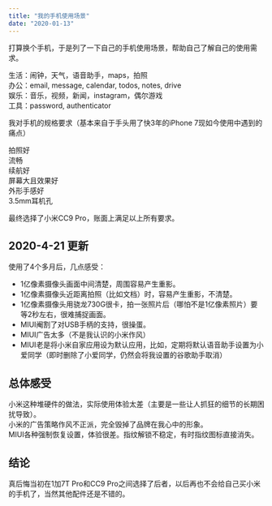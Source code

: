```yaml
---
title: "我的手机使用场景"
date: "2020-01-13"
---
```


打算换个手机，于是列了一下自己的手机使用场景，帮助自己了解自己的使用需求。

生活：闹钟，天气，语音助手，maps，拍照  
办公：email, message, calendar, todos, notes, drive  
娱乐：音乐，视频，新闻，instagram，偶尔游戏  
工具：password, authenticator

我对手机的规格要求（基本来自于手头用了快3年的iPhone 7现如今使用中遇到的痛点）

拍照好  
流畅  
续航好  
屏幕大且效果好  
外形手感好  
3.5mm耳机孔

最终选择了小米CC9 Pro，账面上满足以上所有要求。

## 2020-4-21 更新

使用了4个多月后，几点感受：

- 1亿像素摄像头画面中间清楚，周围容易产生重影。
- 1亿像素摄像头近距离拍照（比如文档）时，容易产生重影，不清楚。
- 1亿像素摄像头用骁龙730G很卡，拍一张照片后（哪怕不是1亿像素照片）要等2秒左右，很难捕捉画面。
- MIUI阉割了对USB手柄的支持，很操蛋。
- MIUI广告太多（不是我认识的小米作风）
- MIUI老是将小米自家应用设为默认应用，比如，定期将默认语音助手设置为小爱同学（即时删除了小爱同学，仍然会将我设置的谷歌助手取消）

## 总体感受

小米这种堆硬件的做法，实际使用体验太差（主要是一些让人抓狂的细节的长期困扰导致）。  
小米的广告策略作风不正派，完全毁掉了品牌在我心中的形象。  
MIUI各种强制恢复设置，体验很差。指纹解锁不稳定，有时指纹图标直接消失。

## 结论

真后悔当初在1加7T Pro和CC9 Pro之间选择了后者，以后再也不会给自己买小米的手机了，当然其他配件还是不错的。
